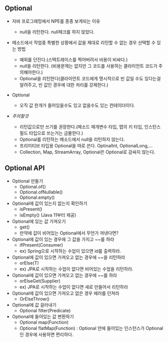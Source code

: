 ## Optional

- 자바 프로그래밍에서 NPE를 종종 보게되는 이유
    - null을 리턴한다. null체크를 하지 않았다.
- 메소드에서 작업중 특별한 상황에서 값을 제대로 리턴할 수 없는 경우 선택할 수 있는 방법
    - 예외를 던진다.(스택트레이스를 찍어버려서 비용이 비싸다.)
    - null을 리턴한다. (비용문제는 없지만 그 코드를 사용하는 클라이언트 코드가 주의해야한다.)
    - Optional을 리턴한다(클라이언트 코드에게 명시적으로 빈 값일 수도 있다는걸 알려주고, 빈 값인 경우에 대한 처리를 강제한다.)
- Optional
    - 오직 값 한개가 들어있을수도 있고 없을수도 있는 컨테이더이다.
    
- *주의할것*
    - 리턴값으로만 쓰기를 권장한다.(메소드 매개변수 타입, 맵의 키 타입, 인스턴스 필드 타입으로 쓰는거는 금물한다.)
    - Optional를 리턴하는 메소드에서 null을 리턴하지 않는다.
    - 프리미티브 타입용 Optional을 따로 쓴다. OptinalInt, OptionalLong,...
    - Collection, Map, StreamArray, Optional은 Optional로 감싸지 않는다.
    
## Optional API

- Optional 만들기
    - Optional.of()
    - Optional.ofNullable()
    - Optional.empty()
- Optional에 값이 있는지 없는지 확인하기
    - isPresent()
    - isEmpty() (Java 11부터 제공)
- Optional에 있는 값 가져오기
    - get()
    - 만약에 값이 비어있는 Optional에서 무언가 꺼낸다면?
- Optional에 값이 있는 경우에 그 값을 가지고 ~~를 하라
    - ifPresent(Consumer)
    - ex) Spring으로 시작하는 수업이 있으면 id를 출력하라.
- Optional에 값이 있으면 가져오고 없는 경우에 ~~을 리턴하라
    - orElse(T)
    - ex) JPA로 시작하는 수업이 없다면 비어있는 수업을 리턴하라.
- Optional에 값이 있으면 가져오고 없는 경우에 ~~를 하라
    - orElseGet(Supplier)
    - ex) JPA로 시작하는 수업이 없다면 새로 만들어서 리턴하라
- Optional에 값이 있으면 가져오고 없은 경우 에러를 던져라
    - OrElseThrow()
- Optional에 값 걸러내기
    - Optional filter(Predicate)
- Optional에 들어있는 값 변환하기
    - Optional map(Function)
    - Optional flatMap(Function) : Optional 안에 들어있는 인스턴스가 Optional인 경우에 사용하면 편리하다.